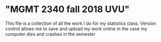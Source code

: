 # "MGMT 2340 fall 2018 UVU"

This file is a collection of all the work I do for my statistics class. Version control allows me to save and upload my work online in the case my computer dies and crashes in the semester
